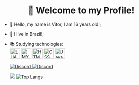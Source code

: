 <h1 align="center">👋 Welcome to my Profile!</h1>


- 👋 Hello, my name is Vitor, I am 16 years old!;

- 🏡 I live in Brazil!;


- 📚 Studying technologies:<br>
  <a href="https://www.lua.org/" rel="nofollow">
  <img alt="LUA" width="32em" height="32em" src="https://cdn.discordapp.com/attachments/721221375922143265/866441822951833660/1024px-Lua-Logo.png" style="max-width:100%;">
  </a>
  <a href="https://www.mysql.com/" rel="nofollow">
  <img alt="MYSQL" width="32em" height="32em" src="https://cdn.jsdelivr.net/gh/devicons/devicon/icons/mysql/mysql-original.svg" style="max-width:100%;">
  </a>
  <a href="https://www.w3.org/standards/webdesign/htmlcss.html" rel="nofollow">
  <img alt="HTML" width="32em" height="32em" src="https://cdn.jsdelivr.net/gh/devicons/devicon/icons/html5/html5-original-wordmark.svg" style="max-width:100%;">
  </a>
  <a href="https://www.w3.org/standards/webdesign/htmlcss.html" rel="nofollow">
  <img alt="CSS" width="32em" height="32em" src="https://cdn.jsdelivr.net/gh/devicons/devicon/icons/css3/css3-original-wordmark.svg" style="max-width:100%;">
  </a>
  <a href="https://www.javascript.com/" rel="nofollow">
  <img alt="JavaScript" width="32em" height="32em" src="https://cdn.discordapp.com/attachments/721221375922143265/866440747812519976/javascript.png" style="max-width:100%;">
  </a>
  <p></p>
  <a href="https://discord.com/channels/@me/866453096384954378" rel="nofollow">
  <img alt="Discord" src="https://img.shields.io/static/v1?style=flat&amp;logo=discord&amp;logoColor=white&amp;color=%237289DA&amp;label=&amp;message=KFS%239611" style="max-   width:100%;">
  </a>

  <a href="https://www.youtube.com/channel/UCDpHKrT1TpQemcsJDOVhxVw" rel="nofollow">
  <img alt="Discord" src="https://img.shields.io/static/v1?style=flat&amp;logo=youtube&amp;logoColor=white&amp;color=%23FF0000&amp;label=&amp;message=KFS" style="max- width:100%;">
  </a>
  
  <img src="https://github-readme-stats.vercel.app/api?username=vitorKFS&show_icons=true&theme=dracula"> [![Top Langs](https://github-readme-stats.vercel.app/api/top-langs/?username=vitorKFS&layout=compact)](https://github.com/vitorKFS/github-readme-stats)
